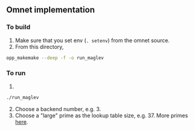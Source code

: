 ## Omnet implementation

### To build
1. Make sure that you set env (`. setenv`) from the omnet source.
2. From this directory,
```bash
opp_makemake --deep -f -o run_maglev
```
### To run
1. 
```bash
./run_maglev
```
2. Choose a backend number, e.g. 3.
3. Choose a "large" prime as the lookup table size, e.g. 37. More primes [here](https://www.bigprimes.net/archive/prime/).
